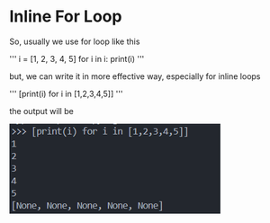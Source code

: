 # Inline For Loop

So, usually we use for loop like this

'''
i = [1, 2, 3, 4, 5]
for i in i:
    print(i)
'''

but, we can write it in more effective way, especially for inline loops

'''
[print(i) for i in [1,2,3,4,5]]
'''

the output will be

<img src='img/forloop.png'>